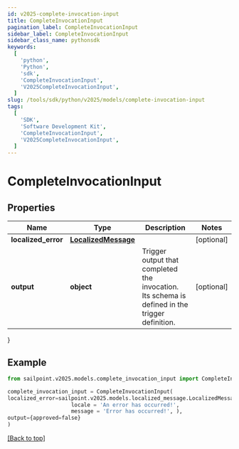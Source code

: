```yaml
---
id: v2025-complete-invocation-input
title: CompleteInvocationInput
pagination_label: CompleteInvocationInput
sidebar_label: CompleteInvocationInput
sidebar_class_name: pythonsdk
keywords:
  [
    'python',
    'Python',
    'sdk',
    'CompleteInvocationInput',
    'V2025CompleteInvocationInput',
  ]
slug: /tools/sdk/python/v2025/models/complete-invocation-input
tags:
  [
    'SDK',
    'Software Development Kit',
    'CompleteInvocationInput',
    'V2025CompleteInvocationInput',
  ]
---
```


# CompleteInvocationInput

## Properties

| Name | Type | Description | Notes |
| --- | --- | --- | --- |
| **localized_error** | [**LocalizedMessage**](localized-message) |  | [optional] |
| **output** | **object** | Trigger output that completed the invocation. Its schema is defined in the trigger definition. | [optional] |

}

## Example

```python
from sailpoint.v2025.models.complete_invocation_input import CompleteInvocationInput

complete_invocation_input = CompleteInvocationInput(
localized_error=sailpoint.v2025.models.localized_message.LocalizedMessage(
                    locale = 'An error has occurred!',
                    message = 'Error has occurred!', ),
output={approved=false}
)

```

[[Back to top]](#)
